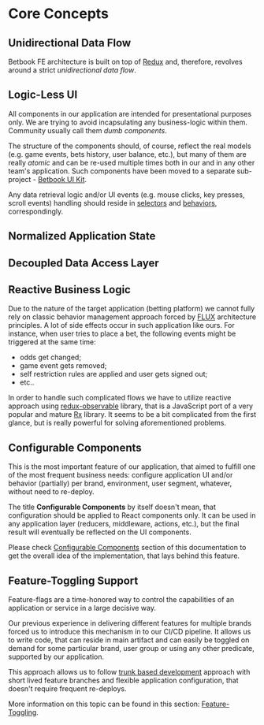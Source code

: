 # Core Concepts

## Unidirectional Data Flow

Betbook FE architecture is built on top of [Redux](https://redux.js.org/) and, therefore, revolves around a strict _unidirectional data flow_.

## Logic-Less UI

All components in our application are intended for presentational purposes only. We are trying to avoid incapsulating any business-logic within them. Community usually call them _dumb components_.

The structure of the components should, of course, reflect the real models \(e.g. game events, bets history, user balance, etc.\), but many of them are really _atomic_ and can be re-used multiple times both in our and in any other team's application. Such components have been moved to a separate sub-project - [Betbook UI Kit](http://TDB.com).

Any data retrieval logic and/or UI events \(e.g. mouse clicks, key presses, scroll events\) handling should reside in [selectors](../selectors/) and [behaviors](../behaviors.md), correspondingly.

## Normalized Application State



## Decoupled Data Access Layer

## Reactive Business Logic

Due to the nature of the target application \(betting platform\) we cannot fully rely on classic behavior management approach forced by [FLUX](https://facebook.github.io/flux/) architecture principles. A lot of side effects occur in such application like ours. For instance, when user tries to place a bet, the following events might be triggered at the same time:  
 - odds get changed;  
 - game event gets removed;  
 - self restriction rules are applied and user gets signed out;  
 - etc..

In order to handle such complicated flows we have to utilize reactive approach using [redux-observable](https://redux-observable.js.org/) library, that is a JavaScript port of a very popular and mature [Rx](http://reactivex.io/) library. It seems to be a bit complicated from the first glance, but is really powerful for solving aforementioned problems.

## Configurable Components

This is the most important feature of our application, that aimed to fulfill one of the most frequent business needs: configure application UI and/or behavior \(partially\) per brand, environment, user segment, whatever, without need to re-deploy.

The title **Configurable Components** by itself doesn't mean, that configuration should be applied to React components only. It can be used in any application layer \(reducers, middleware, actions, etc.\), but the final result will eventually be reflected on the UI components.

Please check [Configurable Components](https://betlab.gitbook.io/betbook/~/edit/drafts/-LTYa_ozTe5i-Gwyqskb/basics/core-concepts#configurable-components) section of this documentation to get the overall idea of the implementation, that lays behind this feature.

## Feature-Toggling Support

Feature-flags are a time-honored way to control the capabilities of an application or service in a large decisive way.

Our previous experience in delivering different features for multiple brands forced us to introduce this mechanism in to our CI/CD pipeline. It allows us to write code, that can reside in main artifact and can easily be toggled on demand for some particular brand, user group or using any other predicate, supported by our application.

This approach allows us to follow [trunk based development](https://trunkbaseddevelopment.com) approach with short lived feature branches and flexible application configuration, that doesn't require frequent re-deploys.

More information on this topic can be found in this section: [Feature-Toggling](../../basics/core-concepts.md#feature-toggling).



